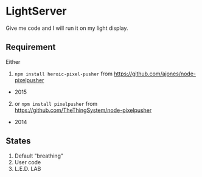 # LightServer

Give me code and I will run it on my light display.

## Requirement

Either 

1. `npm install heroic-pixel-pusher` from https://github.com/ajones/node-pixelpusher
 * 2015
2. or `npm install pixelpusher` from https://github.com/TheThingSystem/node-pixelpusher
 * 2014

## States

1. Default "breathing"
2. User code
3. L.E.D. LAB




